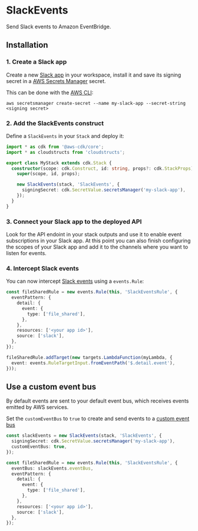 # SlackEvents

Send Slack events to Amazon EventBridge.

## Installation

### 1. Create a Slack app

Create a new [Slack app](https://api.slack.com/apps) in your workspace, install it and
save its signing secret in a [AWS Secrets Manager](https://aws.amazon.com/secrets-manager/)
secret.

This can be done with the [AWS CLI](https://aws.amazon.com/cli/):

```
aws secretsmanager create-secret --name my-slack-app --secret-string <signing secret>
```

### 2. Add the SlackEvents construct

Define a `SlackEvents` in your `Stack` and deploy it:

```ts
import * as cdk from '@aws-cdk/core';
import * as cloudstructs from 'cloudstructs';

export class MyStack extends cdk.Stack {
  constructor(scope: cdk.Construct, id: string, props?: cdk.StackProps) {
    super(scope, id, props);

    new SlackEvents(stack, 'SlackEvents', {
      signingSecret: cdk.SecretValue.secretsManager('my-slack-app'),
    });
  }
}
```

### 3. Connect your Slack app to the deployed API

Look for the API endoint in your stack outputs and use it to enable event subscriptions
in your Slack app. At this point you can also finish configuring the scopes of your Slack
app and add it to the channels where you want to listen for events.

### 4. Intercept Slack events

You can now intercept [Slack events](https://api.slack.com/events) using a `events.Rule`:

```ts
const fileSharedRule = new events.Rule(this, 'SlackEventsRule', {
  eventPattern: {
    detail: {
      event: {
        type: ['file_shared'],
      },
    },
    resources: ['<your app id>'],
    source: ['slack'],
  },
});

fileSharedRule.addTarget(new targets.LambdaFunction(myLambda, {
  event: events.RuleTargetInput.fromEventPath('$.detail.event'),
}));
```

## Use a custom event bus
By default events are sent to your default event bus, which receives events emitted
by AWS services.

Set the `customEventBus` to `true` to create and send events to a
[custom event bus](https://docs.aws.amazon.com/eventbridge/latest/userguide/create-event-bus.html)

```ts
const slackEvents = new SlackEvents(stack, 'SlackEvents', {
  signingSecret: cdk.SecretValue.secretsManager('my-slack-app'),
  customEventBus: true,
});

const fileSharedRule = new events.Rule(this, 'SlackEventsRule', {
  eventBus: slackEvents.eventBus,
  eventPattern: {
    detail: {
      event: {
        type: ['file_shared'],
      },
    },
    resources: ['<your app id>'],
    source: ['slack'],
  },
});
```
